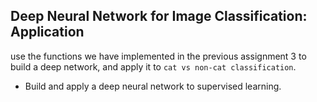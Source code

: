 ## Deep Neural Network for Image Classification: Application
use the functions we have implemented in the previous assignment 3 to build a deep network, and apply it to `cat vs non-cat classification`. <br>

*	Build and apply a deep neural network to supervised learning.
